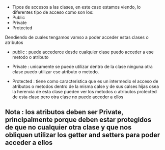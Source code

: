 - Tipos de accesos a las clases, en este caso estamos viendo, lo diferentes tipo de acceso como son los:
- Public
- Private
- Protected

Dendiendo de cuales tengamos vamso a poder acceder estas clases o atributos
- public : puede accederce desde cualquier clase puedo acceder a ese metodo o atributo

- Private : unicamente se puede utilizar dentro de la clase ninguna otra clase puedo utilizar ese atributo o metodo.

- Protected : tiene como caracteristica que es un intermedio el acceso de atributos o metodos dentro de la misma calse y de sus calses hijas osea la herencia de esta clase pueden ver los metodos o atributos protected de esta clase pero otra clase no puede acceder a ellos

## Nota : los atributos deben ser Private, principalmente porque deben estar protegidos de que no cualquier otra clase y que nos obliquen utilizar los getter and setters para poder acceder a ellos

